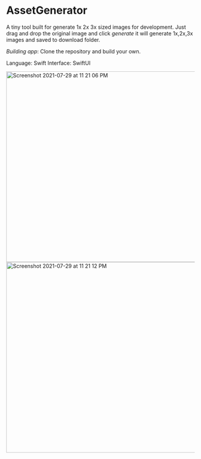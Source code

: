 
# AssetGenerator
A tiny tool built for generate 1x 2x 3x sized images for development.
Just drag and drop the original image and click *generate* it will generate 1x,2x,3x images and saved to download folder.

_Building app_: Clone the repository and  build your own. 

Language: Swift
Interface: SwiftUI


<img width="509" alt="Screenshot 2021-07-29 at 11 21 06 PM" src="https://user-images.githubusercontent.com/49426260/127540942-b3542896-3b27-4e4c-b617-94d25c495107.png">

<img width="509" alt="Screenshot 2021-07-29 at 11 21 12 PM" src="https://user-images.githubusercontent.com/49426260/127540980-5477c24a-8d42-4a1a-ad3e-b133d7dcb33a.png">
